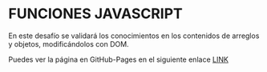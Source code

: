 # FUNCIONES JAVASCRIPT
En este desafío se validará los conocimientos en los contenidos de arreglos y objetos, modificándolos con DOM.

Puedes ver la página en GitHub-Pages en el siguiente enlace [LINK](https://camijaviera.github.io/Desafio8-JS-ARRAY/)